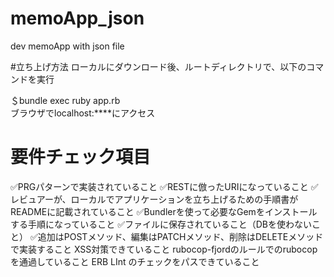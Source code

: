 # memoApp_json
dev memoApp with json file

#立ち上げ方法
ローカルにダウンロード後、ルートディレクトリで、以下のコマンドを実行

＄bundle exec ruby app.rb  
ブラウザでlocalhost:****にアクセス


# 要件チェック項目
✅PRGパターンで実装されていること
✅RESTに倣ったURIになっていること
✅レビュアーが、ローカルでアプリケーションを立ち上げるための手順書がREADMEに記載されていること
✅Bundlerを使って必要なGemをインストールする手順になっていること
✅ファイルに保存されていること（DBを使わないこと）
✅追加はPOSTメソッド、編集はPATCHメソッド、削除はDELETEメソッドで実装すること
XSS対策できていること
rubocop-fjordのルールでのrubocopを通過していること
ERB LInt のチェックをパスできていること
